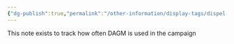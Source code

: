 ```yaml
---
{"dg-publish":true,"permalink":"/other-information/display-tags/dispel-ancient-goblin-magic/","updated":"2025-06-10T19:10:49.764+01:00"}
---
```


This note exists to track how often DAGM is used in the campaign 

